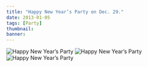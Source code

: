 ```yaml
---
title: "Happy New Year’s Party on Dec. 29."
date: 2013-01-05
tags: [Party]
thumbnail:
banner: 
---
```

![Happy New Year’s Party](/2013/02/05/New-Year-Party/pic1.jpg)
![Happy New Year’s Party](/2013/02/05/New-Year-Party/pic2.jpg)
![Happy New Year’s Party](/2013/02/05/New-Year-Party/pic3.jpg)